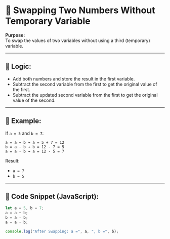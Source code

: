 
# 📄 Swapping Two Numbers Without Temporary Variable

**Purpose:**  
To swap the values of two variables without using a third (temporary) variable.

---

## 🔹 Logic:
- Add both numbers and store the result in the first variable.
- Subtract the second variable from the first to get the original value of the first.
- Subtract the updated second variable from the first to get the original value of the second.

---

## 🔹 Example:
If `a = 5` and `b = 7`:
```
a = a + b → a = 5 + 7 = 12
b = a - b → b = 12 - 7 = 5
a = a - b → a = 12 - 5 = 7
```
Result:  
- `a = 7`
- `b = 5`

---

## 🔹 Code Snippet (JavaScript):
```javascript
let a = 5, b = 7;
a = a + b;
b = a - b;
a = a - b;

console.log("After Swapping: a =", a, ", b =", b);
```
